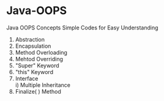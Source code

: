 # Java-OOPS
Java OOPS Concepts
Simple Codes for Easy Understanding
1) Abstraction 
2) Encapsulation
3) Method Overloading
4) Mehtod Overriding
5) "Super" Keyword
6) "this" Keyword
7) Interface <br>
i) Multiple Inheritance
8) Finalize( ) Method

